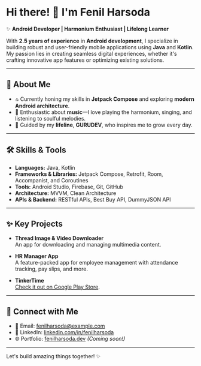 # Hi there! 👋 I'm Fenil Harsoda

✨ **Android Developer | Harmonium Enthusiast | Lifelong Learner**  

With **2.5 years of experience** in **Android development**, I specialize in building robust and user-friendly mobile applications using **Java** and **Kotlin**. My passion lies in creating seamless digital experiences, whether it's crafting innovative app features or optimizing existing solutions.  

---

## 🚀 **About Me**
- 🔝 Currently honing my skills in **Jetpack Compose** and exploring **modern Android architecture**.
- 🎯 Enthusiastic about **music**—I love playing the harmonium, singing, and listening to soulful melodies.
- 🙏 Guided by my **lifeline**, **GURUDEV**, who inspires me to grow every day.  

---

## 🛠 **Skills & Tools**
- **Languages:** Java, Kotlin  
- **Frameworks & Libraries:** Jetpack Compose, Retrofit, Room, Accompanist, and Coroutines  
- **Tools:** Android Studio, Firebase, Git, GitHub  
- **Architecture:** MVVM, Clean Architecture  
- **APIs & Backend:** RESTful APIs, Best Buy API, DummyJSON API  

---

## ✨ **Key Projects**
- **Thread Image & Video Downloader**  
  An app for downloading and managing multimedia content.  

- **HR Manager App**  
  A feature-packed app for employee management with attendance tracking, pay slips, and more.  

- **TinkerTime**  
  [Check it out on Google Play Store](https://play.google.com/store/apps/details?id=com.tinkertime).  

---

## 📧 **Connect with Me**
- 📧 Email: [fenilharsoda@example.com](mailto:fenilharsoda@example.com)  
- 💼 LinkedIn: [linkedin.com/in/fenilharsoda](https://linkedin.com/in/fenilharsoda)  
- 🌐 Portfolio: [fenilharsoda.dev](https://fenilharsoda.dev) *(Coming soon!)*  

---

Let's build amazing things together! ✨
